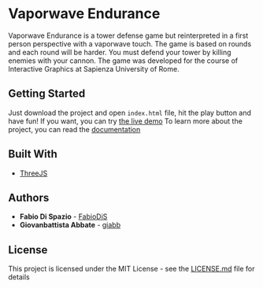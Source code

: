 # Vaporwave Endurance

Vaporwave Endurance is a tower defense game but reinterpreted in a first person perspective with a vaporwave touch. The game is based on rounds and each round will be harder. You must defend your tower by killing enemies with your cannon.
The game was developed for the course of Interactive Graphics at Sapienza University of Rome.


## Getting Started

Just download the project and open `index.html` file, hit the play button and have fun!
If you want, you can try [the live demo](https://fabiodis.github.io/finalproject-vaporwaveendurance/)
To learn more about the project, you can read the [documentation](documentation.pdf)


## Built With

* [ThreeJS](https://threejs.org/)


## Authors

* **Fabio Di Spazio** - [FabioDiS](https://github.com/FabioDiS)
* **Giovanbattista Abbate** - [giabb](https://github.com/giabb)

## License

This project is licensed under the MIT License - see the [LICENSE.md](LICENSE.md) file for details
